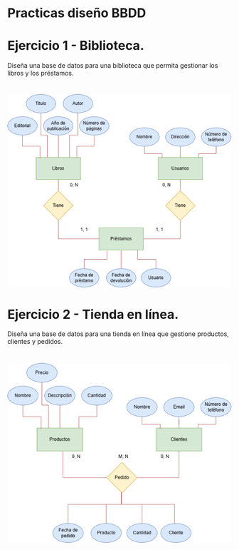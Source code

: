 # Practicas diseño BBDD

# Ejercicio 1 - Biblioteca. 
Diseña una base de datos para una biblioteca que permita gestionar los libros y los préstamos.
#
![Solucion](./ex01/Ex01-Biblioteca.png)


# Ejercicio 2 - Tienda en línea. 
Diseña una base de datos para una tienda en línea que gestione productos,
clientes y pedidos.
#
![Solucion](./ex02/Ex02-Tienda_online.png)